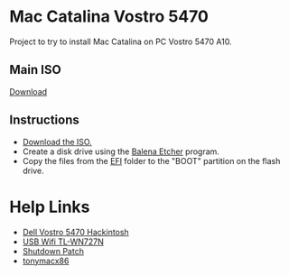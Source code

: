 # Mac Catalina Vostro 5470

Project to try to install Mac Catalina on PC Vostro 5470 A10.

## Main ISO

 [Download](http://www.hackintoshworld.com/sdm_downloads/macos-catalina/)
 
## Instructions

 - [Download the ISO.](http://www.hackintoshworld.com/?smd_process_download=1&download_id=20443)
 - Create a disk drive using the [Balena Etcher](https://www.balena.io/etcher/) program.
 - Copy the files from the [EFI](/EFI) folder to the "BOOT" partition on the flash drive.
 
 # Help Links
 
  - [Dell Vostro 5470 Hackintosh](https://github.com/coisadepro/Vostro-5470-Hackintosh)
  - [USB Wifi TL-WN727N](https://github.com/coisadepro/TL-WN727N-macOS)
  - [Shutdown Patch](https://github.com/coisadepro/5470-shutdown-patch)
  - [tonymacx86](https://www.tonymacx86.com/threads/vostro-5470.273654/)
